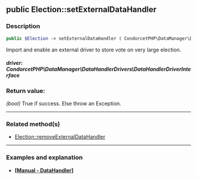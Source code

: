 ## public Election::setExternalDataHandler

### Description    

```php
public $Election -> setExternalDataHandler ( CondorcetPHP\DataManager\DataHandlerDrivers\DataHandlerDriverInterface driver )
```

Import and enable an external driver to store vote on very large election.    


##### **driver:** *CondorcetPHP\DataManager\DataHandlerDrivers\DataHandlerDriverInterface*   
    



### Return value:   

*(bool)* True if success. Else throw an Exception.


---------------------------------------

### Related method(s)      

* [Election::removeExternalDataHandler](../Election%20Class/public%20Election--removeExternalDataHandler.md)    

---------------------------------------

### Examples and explanation

* **[[Manual - DataHandler]](https://github.com/julien-boudry/Condorcet/blob/master/examples/specifics_examples/use_large_election_external_database_drivers.php)**    
